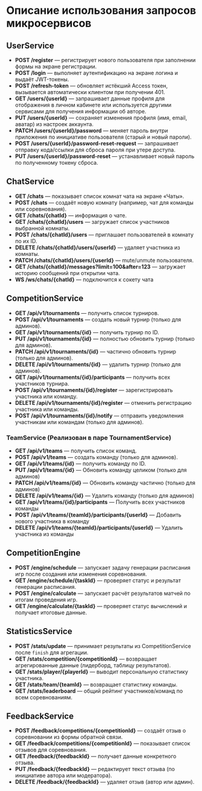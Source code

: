 # Описание использования запросов микросервисов

## UserService

* **POST /register** — регистрирует нового пользователя при заполнении формы на экране регистрации.
* **POST /login** — выполняет аутентификацию на экране логина и выдаёт JWT-токены.
* **POST /refresh-token** — обновляет истёкший Access токен, вызывается автоматически клиентом при получении 401.
* **GET /users/{userId}** — запрашивает данные профиля для отображения в личном кабинете или используется другими сервисами для получения информации об авторе.
* **PUT /users/{userId}** — сохраняет изменения профиля (имя, email, аватар) из настроек аккаунта.
* **PATCH /users/{userId}/password** — меняет пароль внутри приложения по инициативе пользователя (старый и новый пароли).
* **POST /users/{userId}/password-reset-request** — запрашивает отправку кода/ссылки для сброса пароля при утере доступа.
* **PUT /users/{userId}/password-reset** — устанавливает новый пароль по полученному токену сброса.

## ChatService

* **GET /chats** — показывает список комнат чата на экране «Чаты».
* **POST /chats** — создаёт новую комнату (например, чат для команды или соревнования).
* **GET /chats/{chatId}** — информация о чате.
* **GET /chats/{chatId}/users** — загружает список участников выбранной комнаты.
* **POST /chats/{chatId}/users** — приглашает пользователей в комнату по их ID.
* **DELETE /chats/{chatId}/users/{userId}** — удаляет участника из комнаты.
* **PATCH /chats/{chatId}/users/{userId}** — mute/unmute пользователя.
* **GET /chats/{chatId}/messages?limit=100&after=123** — загружает историю сообщений при открытии чата.
* **WS /ws/chats/{chatId}** — подключится к сокету чата

## CompetitionService

* **GET /api/v1/tournaments** — получить список турниров.
* **POST /api/v1/tournaments** — создать новый турнир (только для админов).
* **GET /api/v1/tournaments/{id}** — получить турнир по ID.
* **PUT /api/v1/tournaments/{id}** — полностью обновить турнир (только для админов).
* **PATCH /api/v1/tournaments/{id}** — частично обновить турнир (только для админов).
* **DELETE /api/v1/tournaments/{id}** — удалить турнир (только для админов).
* **GET /api/v1/tournaments/{id}/participants** — получить всех участников турнира.
* **POST /api/v1/tournaments/{id}/register** — зарегистрировать участника или команду.
* **DELETE /api/v1/tournaments/{id}/register** — отменить регистрацию участника или команды.
* **POST /api/v1/tournaments/{id}/notify** — отправить уведомления участникам или командам (только для админов).

### TeamService (Реализован в паре TournamentService)

* **GET /api/v1/teams** — получить список команд.
* **POST /api/v1/teams** — создать команду (только для админов).
* **GET /api/v1/teams/{id}** — получить команду по ID.
* **PUT /api/v1/teams/{id}** — Обновить команду целиком (только для админов)
* **PATCH /api/v1/teams/{id}** — Обновить команду частично (только для админов)
* **DELETE /api/v1/teams/{id}** — Удалить команду (только для админов)
* **GET /api/v1/teams/{id}/participants** — Получить всех участников команды
* **POST /api/v1/teams/{teamId}/participants/{userId}** — Добавить нового участника в команду
* **DELETE /api/v1/teams/{teamId}/participants/{userId}** — Удалить участника из команды

## CompetitionEngine

* **POST /engine/schedule** — запускает задачу генерации расписания игр после создания или изменения соревнования.
* **GET /engine/schedule/{taskId}** — проверяет статус и результат генерации расписания.
* **POST /engine/calculate** — запускает расчёт результатов матчей по итогам проведения игр.
* **GET /engine/calculate/{taskId}** — проверяет статус вычислений и получает итоговые данные.

## StatisticsService

* **POST /stats/update** — принимает результаты из CompetitionService после `finish` для агрегации.
* **GET /stats/competition/{competitionId}** — возвращает агрегированные данные (лидерборд, таблицу результатов).
* **GET /stats/player/{playerId}** — выводит персональную статистику участника.
* **GET /stats/team/{teamId}** — возвращает статистику команды.
* **GET /stats/leaderboard** — общий рейтинг участников/команд по всем соревнованиям.

## FeedbackService

* **POST /feedback/competitions/{competitionId}** — создаёт отзыв о соревновании из формы обратной связи.
* **GET /feedback/competitions/{competitionId}** — показывает список отзывов для соревнования.
* **GET /feedback/{feedbackId}** — получает данные конкретного отзыва.
* **PUT /feedback/{feedbackId}** — редактирует текст отзыва (по инициативе автора или модератора).
* **DELETE /feedback/{feedbackId}** — удаляет отзыв (автор или админ).

